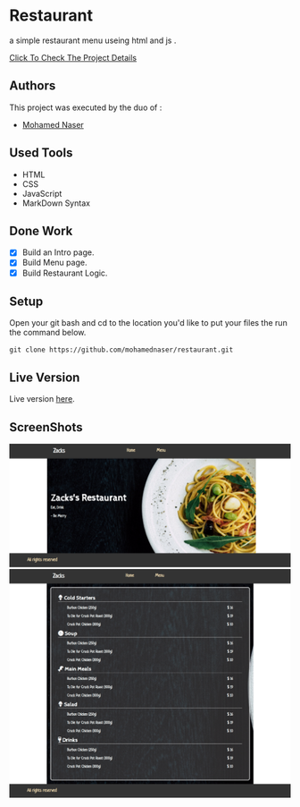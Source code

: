 # Restaurant

a simple restaurant menu useing html and js .

[Click To Check The Project Details](https://www.theodinproject.com/courses/javascript/lessons/restaurant-page)

## Authors

This project was executed by the duo of :

- [Mohamed Naser](https://www.linkedin.com/in/mohamednaseramein/)

## Used Tools

- HTML
- CSS
- JavaScript
- MarkDown Syntax

## Done Work

- [x] Build an Intro page.
- [x] Build Menu page.
- [x] Build Restaurant Logic.

## Setup

Open your git bash and cd to the location you'd like to put your files the run the command below.

```console
git clone https://github.com/mohamednaser/restaurant.git
```

## Live Version

Live version [here](https://mohamednaser.github.io/restaurant/).

## ScreenShots

![list books](./imgs/screenshot1.png)
![list books](./imgs/screenshot2.png)
